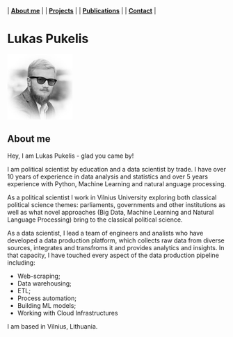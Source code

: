 | [**About me**](https://lukas-pukelis.github.io/) | |  [**Projects**](projects.md) | | [**Publications**](publications.md) | | [**Contact**]() | 

# Lukas Pukelis

<img src="/img/foto_ed.jpg" alt="Photo" width="150"/>

## About me

Hey, I am Lukas Pukelis - glad you came by!

I am political scientist by education and a data scientist by trade. I have over 10 years of experience in data analysis and statistics and over 5 years experience with Python, Machine Learning and natural anguage processing. 

As a political scientist I work in Vilnius University exploring both classical political science themes: parliaments, governments and other institutions as well as what novel approaches (Big Data, Machine Learning and Natural Language Processing) bring to the classical political science. 

As a data scientist, I lead a team of engineers and analists who have developed a data production platform, which collects raw data from diverse sources, integrates and transfroms it and provides analytics and insights. In that capacity, I have touched every aspect of the data production pipeline including:

* Web-scraping;
* Data warehousing;
* ETL;
* Process automation;
* Building ML models;
* Working with Cloud Infrastructures 

I am based in Vilnius, Lithuania. 
